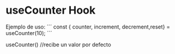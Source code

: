 # useCounter Hook

Ejemplo de uso:
´´´
    const { counter, increment,   decrement,reset} = useCounter(10);
´´´

useCounter() //recibe un valor por defecto